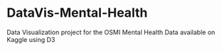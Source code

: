 # DataVis-Mental-Health
Data Visualization project for the OSMI Mental Health Data available on Kaggle using D3
